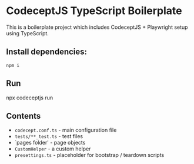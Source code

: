 # CodeceptJS TypeScript Boilerplate

This is a boilerplate project which includes CodeceptJS + Playwright setup using TypeScript.


## Install dependencies:

```
npm i
```
## Run 
npx codeceptjs run

## Contents

* `codecept.conf.ts` - main configuration file
* `tests/**_test.ts` - test files
* `pages folder' - page objects
* `CustomHelper` - a custom helper
* `presettings.ts` - placeholder for bootstrap / teardown scripts

